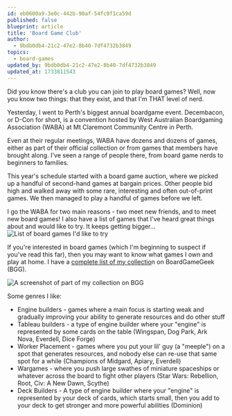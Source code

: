 ```yaml
---
id: eb0600a9-3e0c-442b-90af-54fc0f1ca59d
published: false
blueprint: article
title: 'Board Game Club'
author:
  - 9bdb0db4-21c2-47e2-8b40-7df4732b3849
topics:
  - board-games
updated_by: 9bdb0db4-21c2-47e2-8b40-7df4732b3849
updated_at: 1733811543
---
```

Did you know there's a club you can join to play board games? Well, now you know two things: that they exist, and that I'm THAT level of nerd. 

Yesterday, I went to Perth's biggest annual boardgame event. Decembacon, or D-Con for short, is a convention hosted by West Australian Boardgaming Association (WABA) at Mt Claremont Community Centre in Perth. 

Even at their regular meetings, WABA have dozens and dozens of games, either as part of their official collection or from games that members have brought along. I've seen a range of people there, from board game nerds to beginners to families.

This year's schedule started with a board game auction, where we picked up a handful of second-hand games at bargain prices. Other people bid high and walked away with some rare, interesting and often out-of-print games. We then managed to play a handful of games before we left.

I go the WABA for two main reasons - two meet new friends, and to meet new board games! I also have a list of games that I've heard great things about and would like to try. It keeps getting bigger...
![List of board games I'd like to try](/assets/content/board-game-list-example.png "List of board games I'd like to try")

If you're interested in board games (which I'm beginning to suspect if you've read this far), then you may want to know what games I own and play at home. I have a [complete list of my collectio](https://boardgamegeek.com/collection/user/hayleybech)n on BoardGameGeek (BGG). 

![A screenshot of part of my collection on BGG](/assets/content/bgg-collection-example.png "A screenshot of part of my collection on BGG")

Some genres I like:
- Engine builders - games where a main focus is starting weak and gradually improving your ability to generate resources and do other stuff
- Tableau builders - a type of engine builder where your "engine" is represented by some cards on the table (Wingspan, Dog Park, Ark Nova, Everdell, Dice Forge)
- Worker Placement - games where you put your lil' guy (a "meeple") on a spot that generates resources, and nobody else can re-use that same spot for a while (Champions of Midgard, Apiary, Everdell)
- Wargames - where you push large swathes of miniature spaceships or whatever across the board to fight other players (Star Wars: Rebellion, Root, Civ: A New Dawn, Scythe)
- Deck Builders - A type of engine builder where your "engine" is represented by your deck of cards, which starts small, then you add to your deck to get stronger and more powerful abilities (Dominion)